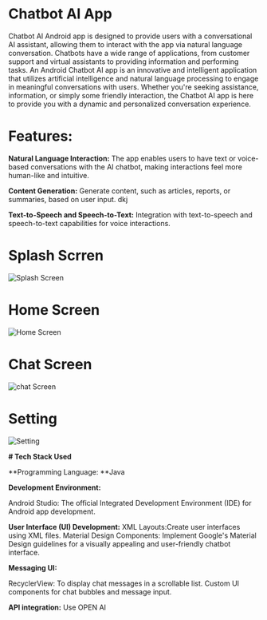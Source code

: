 # Chatbot AI App


Chatbot AI Android app is designed to provide users with a conversational AI assistant, allowing them to interact with the app via natural language conversation. Chatbots have a wide range of applications, from customer support and virtual assistants to providing information and performing tasks. An Android Chatbot AI app is an innovative and intelligent application that utilizes artificial intelligence and natural language processing to engage in meaningful conversations with users. Whether you're seeking assistance, information, or simply some friendly interaction, the Chatbot AI app is here to provide you with a dynamic and personalized conversation experience.


# Features:

**Natural Language Interaction:** The app enables users to have text or voice-based conversations with the AI chatbot, making interactions feel more human-like and intuitive.

**Content Generation:** Generate content, such as articles, reports, or summaries, based on user input. dkj

**Text-to-Speech and Speech-to-Text:** Integration with text-to-speech and speech-to-text capabilities for voice interactions.




# Splash Scrren

![Splash Screen](https://github.com/Sagarkumar095/Chatbot-AI/assets/89767836/3734ecad-3be7-4b5d-8127-b11ebffd00bc)



# Home Screen

![Home Screen](https://github.com/Sagarkumar095/Chatbot-AI/assets/89767836/5e66d41b-4e21-4fdc-bd88-6120f56d28d3)




# Chat Screen

![chat Screen](https://github.com/Sagarkumar095/Chatbot-AI/assets/89767836/8b1f5f55-52c7-4eef-a632-4854bc301231)




# Setting


![Setting](https://github.com/Sagarkumar095/Chatbot-AI/assets/89767836/ed1a86f5-03bf-4886-83ae-e1d77f918d5f)



**# Tech Stack Used**


**Programming Language: **Java

**Development Environment:**

Android Studio: The official Integrated Development Environment (IDE) for Android app development.

**User Interface (UI) Development:**
XML Layouts:Create user interfaces using XML files.
Material Design Components: Implement Google's Material Design guidelines for a visually appealing and user-friendly chatbot interface.

**Messaging UI:**

RecyclerView: To display chat messages in a scrollable list.
Custom UI components for chat bubbles and message input.

**API integration:** Use  OPEN AI 
